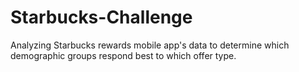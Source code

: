 # Starbucks-Challenge
Analyzing Starbucks rewards mobile app's data to determine which demographic groups respond best to which offer type.
